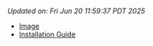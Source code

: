 # 
_Updated on: Fri Jun 20 11:59:37 PDT 2025_

- [Image](https://github.com/vertigis/studio-base-internal/pkgs/container/studio%2fbase%2finternal/443325153?tag=v1.1.714.249788-r15785867473-pr)
- [Installation
  Guide](https://github.com/vertigis/studio-base-internal/tree/v1.1.714.249788-r15785867473-pr)
